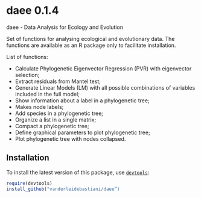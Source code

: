 daee 0.1.4
====

daee - Data Analysis for Ecology and Evolution

Set of functions for analysing ecological and evolutionary data. The functions are available as an R package only to facilitate installation.

List of functions:
- Calculate Phylogenetic Eigenvector Regression (PVR) with eigenvector selection;
- Extract residuals from Mantel test;
- Generate Linear Models (LM) with all possible combinations of variables included in the full model;
- Show information about a label in a phylogenetic tree;
- Makes node labels;
- Add species in a phylogenetic tree;
- Organize a list in a single matrix;
- Compact a phylogenetic tree;
- Define graphical parameters to plot phylogenetic tree;
- Plot phylogenetic tree with nodes collapsed.


## Installation
  
To install the latest version of this package, use [`devtools`](https://github.com/hadley/devtools):

```r
require(devtools)
install_github("vanderleidebastiani/daee”)
```
